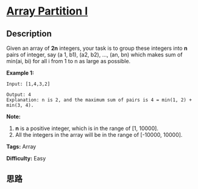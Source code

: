 # [Array Partition I][title]

## Description

Given an array of **2n** integers, your task is to group these integers into
**n** pairs of integer, say (a 1, b1), (a2, b2), ..., (an, bn) which makes sum
of min(ai, bi) for all i from 1 to n as large as possible.

**Example 1:**  
            Input: [1,4,3,2]        Output: 4    Explanation: n is 2, and the maximum sum of pairs is 4 = min(1, 2) + min(3, 4).    

**Note:**  

  1. **n** is a positive integer, which is in the range of [1, 10000].
  2. All the integers in the array will be in the range of [-10000, 10000].


**Tags:** Array

**Difficulty:** Easy

## 思路

[title]: https://leetcode.com/problems/array-partition-i
